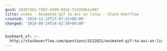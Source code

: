 ```yaml
---
guid: 343bf362-f36f-4490-941b-f1335061a487
title: video - Animated gif to avi on linux - Stack Overflow
created: '2014-11-15T17:47:32+00:00'
changed: '2019-09-24T14:42:30+00:00'


bookmark_of: >-
  http://stackoverflow.com/questions/3212821/animated-gif-to-avi-on-linux/3212958#3212958
---
```




